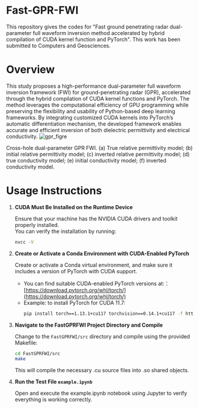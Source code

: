 # Fast-GPR-FWI
This repository gives the codes for "Fast ground penetrating radar dual-parameter full waveform inversion method accelerated by hybrid compilation of CUDA kernel function and PyTorch". This work has been submitted to Computers and Geosciences.

# Overview
This study proposes a high-performance dual-parameter full waveform inversion framework (FWI) for ground-penetrating radar (GPR), accelerated through the hybrid compilation of CUDA kernel functions and PyTorch. The method leverages the computational efficiency of GPU programming while preserving the flexibility and usability of Python-based deep learning frameworks. By integrating customized CUDA kernels into PyTorch’s automatic differentiation mechanism, the developed framework enables accurate and efficient inversion of both dielectric permittivity and electrical conductivity.
![gpr_figre](https://github.com/user-attachments/assets/28e18a25-4e25-4ecb-9698-f9fdbae2fa02)

Cross-hole dual-parameter GPR FWI. (a) True relative permittivity model; (b) initial relative permittivity model; (c) inverted relative permittivity model; (d) true conductivity model; (e) initial conductivity model; (f) inverted conductivity model.

# Usage Instructions

1. **CUDA Must Be Installed on the Runtime Device**

   Ensure that your machine has the NVIDIA CUDA drivers and toolkit properly installed.  
   You can verify the installation by running:

   ```bash
   nvcc -V
2. **Create or Activate a Conda Environment with CUDA-Enabled PyTorch**

   Create or activate a Conda virtual environment, and make sure it includes a version of PyTorch with CUDA support.

   - You can find suitable CUDA-enabled PyTorch versions at:：
     [https://download.pytorch.org/whl/torch/](https://download.pytorch.org/whl/torch/)
   - Example: to install PyTorch for CUDA 11.7:
     ```bash
     pip install torch==1.13.1+cu117 torchvision==0.14.1+cu117 -f https://download.pytorch.org/whl/torch_stable.html
     ```

3. **Navigate to the FastGPRFWI Project Directory and Compile**

   Change to the `FastGPRFWI/src` directory and compile using the provided Makefile: 

   ```bash
   cd FastGPRFWI/src
   make
   ```
   This will compile the necessary .cu source files into .so shared objects.
4. **Run the Test File `example.ipynb`**
   
   Open and execute the example.ipynb notebook using Jupyter to verify everything is working correctly. 

